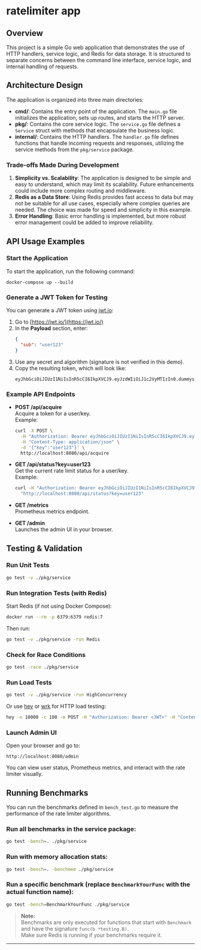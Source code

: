# ratelimiter app

## Overview
This project is a simple Go web application that demonstrates the use of HTTP handlers, service logic, and Redis for data storage. It is structured to separate concerns between the command line interface, service logic, and internal handling of requests.

## Architecture Design
The application is organized into three main directories:
- **cmd/**: Contains the entry point of the application. The `main.go` file initializes the application, sets up routes, and starts the HTTP server.
- **pkg/**: Contains the core service logic. The `service.go` file defines a `Service` struct with methods that encapsulate the business logic.
- **internal/**: Contains the HTTP handlers. The `handler.go` file defines functions that handle incoming requests and responses, utilizing the service methods from the `pkg/service` package.

### Trade-offs Made During Development
1. **Simplicity vs. Scalability**: The application is designed to be simple and easy to understand, which may limit its scalability. Future enhancements could include more complex routing and middleware.
2. **Redis as a Data Store**: Using Redis provides fast access to data but may not be suitable for all use cases, especially where complex queries are needed. The choice was made for speed and simplicity in this example.
3. **Error Handling**: Basic error handling is implemented, but more robust error management could be added to improve reliability.

## API Usage Examples

### Start the Application
To start the application, run the following command:
```
docker-compose up --build
```

### Generate a JWT Token for Testing

You can generate a JWT token using [jwt.io](https://jwt.io/):

1. Go to [https://jwt.io/](https://jwt.io/)
2. In the **Payload** section, enter:
   ```json
   {
     "sub": "user123"
   }
   ```
3. Use any secret and algorithm (signature is not verified in this demo).
4. Copy the resulting token, which will look like:
   ```
   eyJhbGciOiJIUzI1NiIsInR5cCI6IkpXVCJ9.eyJzdWIiOiJ1c2VyMTIzIn0.dummysignature
   ```

### Example API Endpoints

- **POST /api/acquire**  
  Acquire a token for a user/key.  
  Example:
  ```sh
  curl -X POST \
    -H "Authorization: Bearer eyJhbGciOiJIUzI1NiIsInR5cCI6IkpXVCJ9.eyJzdWIiOiJ1c2VyMTIzIn0.dummysignature" \
    -H "Content-Type: application/json" \
    -d '{"key":"user123"}' \
    http://localhost:8080/api/acquire
  ```

- **GET /api/status?key=user123**  
  Get the current rate limit status for a user/key.  
  Example:
  ```sh
  curl -H "Authorization: Bearer eyJhbGciOiJIUzI1NiIsInR5cCI6IkpXVCJ9.eyJzdWIiOiJ1c2VyMTIzIn0.dummysignature" \
    "http://localhost:8080/api/status?key=user123"
  ```

- **GET /metrics**  
  Prometheus metrics endpoint.

- **GET /admin**  
  Launches the admin UI in your browser.

## Testing & Validation

### Run Unit Tests
```sh
go test -v ./pkg/service
```

### Run Integration Tests (with Redis)
Start Redis (if not using Docker Compose):
```sh
docker run --rm -p 6379:6379 redis:7
```
Then run:
```sh
go test -v ./pkg/service -run Redis
```

### Check for Race Conditions
```sh
go test -race ./pkg/service
```

### Run Load Tests
```sh
go test -v ./pkg/service -run HighConcurrency
```
Or use [hey](https://github.com/rakyll/hey) or [wrk](https://github.com/wg/wrk) for HTTP load testing:
```sh
hey -n 10000 -c 100 -m POST -H "Authorization: Bearer <JWT>" -H "Content-Type: application/json" -d '{"key":"user123"}' http://localhost:8080/api/acquire
```

### Launch Admin UI
Open your browser and go to:
```
http://localhost:8080/admin
```
You can view user status, Prometheus metrics, and interact with the rate limiter visually.

## Running Benchmarks

You can run the benchmarks defined in `bench_test.go` to measure the performance of the rate limiter algorithms.

### Run all benchmarks in the service package:
```sh
go test -bench=. ./pkg/service
```

### Run with memory allocation stats:
```sh
go test -bench=. -benchmem ./pkg/service
```

### Run a specific benchmark (replace `BenchmarkYourFunc` with the actual function name):
```sh
go test -bench=BenchmarkYourFunc ./pkg/service
```

> **Note:**  
> Benchmarks are only executed for functions that start with `Benchmark` and have the signature `func(b *testing.B)`.  
> Make sure Redis is running if your benchmarks require it.

---